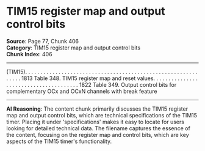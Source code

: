# TIM15 register map and output control bits

**Source**: Page 77, Chunk 406  
**Category**: TIM15 register map and output control bits  
**Chunk Index**: 406

---

(TIM15). . . . . . . . . . . . . . . . . . . . . . . . . . . . . . . . . . . . . . . . . . . . . . . . . . . . . . . . . . . . . . 1813
Table 348. TIM15 register map and reset values. . . . . . . . . . . . . . . . . . . . . . . . . . . . . . . . . . . . . . . 1822
Table 349. Output control bits for complementary OCx and OCxN channels with break feature

---

**AI Reasoning**: The content chunk primarily discusses the TIM15 register map and output control bits, which are technical specifications of the TIM15 timer. Placing it under 'specifications' makes it easy to locate for users looking for detailed technical data. The filename captures the essence of the content, focusing on the register map and control bits, which are key aspects of the TIM15 timer's functionality.
